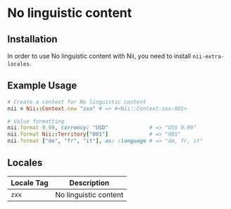 <!-- This file has been generated. Source: languages/_template.md.erb -->

# No linguistic content

## Installation

In order to use No linguistic content with Nii, you need to install `nii-extra-locales`.

## Example Usage

``` ruby
# Create a context for No linguistic content
nii = Nii::Context.new "zxx" # => #<Nii::Context:zxx-001>

# Value formatting
nii.format 9.99, currency: "USD"             # => "US$ 9.99"
nii.format Nii::Territory["001"]             # => "001"
nii.format ["de", "fr", "it"], as: :language # => "de, fr, it"
```


## Locales

<table>
  <thead>
    <tr>
      <th>Locale Tag</th>
      <th>Description</th>
    </tr>
  </thead>
  <tbody>
    <tr>
      <td><code>zxx</code></td>
      <td>No linguistic content</td>
    </tr>
  </tbody>
</table>

